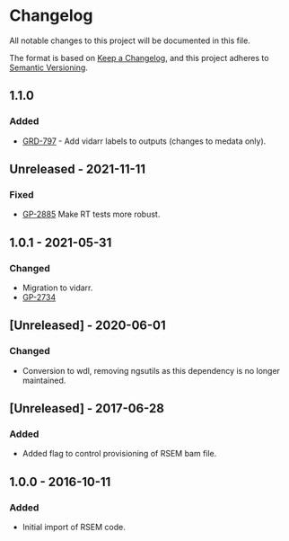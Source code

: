 # Changelog
All notable changes to this project will be documented in this file.

The format is based on [Keep a Changelog](https://keepachangelog.com/en/1.0.0/),
and this project adheres to [Semantic Versioning](https://semver.org/spec/v2.0.0.html).

## 1.1.0
### Added
- [GRD-797](https://jira.oicr.on.ca/browse/GRD-797) - Add vidarr labels to outputs (changes to medata only).

## Unreleased - 2021-11-11
### Fixed
- [GP-2885](https://jira.oicr.on.ca/browse/GP-2885) Make RT tests more robust.

## 1.0.1 - 2021-05-31
### Changed
- Migration to vidarr. 
- [GP-2734](https://jira.oicr.on.ca/browse/GP-2734)

## [Unreleased] - 2020-06-01
### Changed
- Conversion to wdl, removing ngsutils as this dependency is no longer maintained.

## [Unreleased] - 2017-06-28
### Added
- Added flag to control provisioning of RSEM bam file.

## 1.0.0 - 2016-10-11
### Added
- Initial import of RSEM code.